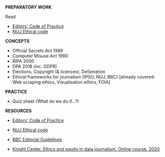 **PREPARATORY WORK**

Read

- [Editors' Code of Practice](https://www.ipso.co.uk/editors-code-of-practice/)
- [NUJ Ethical code](https://www.nuj.org.uk/about/nuj-code/)

**CONCEPTS**

- Official Secrets Act 1989
- Computer Misuse Act 1990
- RIPA 2000
- DPA 2018 (inc. GDPR)
- Elections, Copyright (& licences), Defamation
- Ethical frameworks for journalism (IPSO, NUJ, BBC)
[already covered: Web scraping ethics, Visualisation ethics, FOIA]

**PRACTICE**

- Quiz sheet (What do we do if...?)

**RESOURCES**

- [Editors' Code of Practice](https://www.ipso.co.uk/editors-code-of-practice/)
- [NUJ Ethical code](https://www.nuj.org.uk/about/nuj-code/)
- [BBC Editorial Guidelines](https://www.bbc.com/editorialguidelines/)

- [Knight Center. Ethics and equity in data journalism. Online course. 2020](https://www.journalismcourses.org/course/equity-ethics-in-data-journalism-hands-on-approaches-to-getting-your-data-right-2/ )
